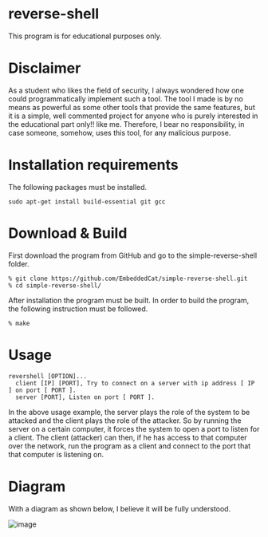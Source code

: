 # reverse-shell
This program is for educational purposes only.

# Disclaimer

As a student who likes the field of security, I always wondered how one could programmatically implement such a tool. The tool I made is by no means as powerful as some other tools that provide the same features, but it is a simple, well commented project for anyone who is purely interested in the educational part only!! like me. Therefore, I bear no responsibility, in case someone, somehow, uses this tool, for any malicious purpose.

# Installation requirements
The following packages must be installed.<br>
```
sudo apt-get install build-essential git gcc
```

# Download & Build

First download the program from GitHub and go to the simple-reverse-shell folder.

```
% git clone https://github.com/EmbeddedCat/simple-reverse-shell.git
% cd simple-reverse-shell/
```

After installation the program must be built. In order to build the program, the following instruction must be
followed.<br>

```
% make
```

# Usage

```
revershell [OPTION]...
  client [IP] [PORT], Try to connect on a server with ip address [ IP ] on port [ PORT ].
  server [PORT], Listen on port [ PORT ].
```
In the above usage example, the server plays the role of the system to be attacked and the client plays the role of the attacker. So by running the server on a certain computer, it forces the system to open a port to listen for a client. The client (attacker) can then, if he has access to that computer over the network, run the program as a client and connect to the port that that computer is listening on. <br>

# Diagram 

With a diagram as shown below, I believe it will be fully understood.

![image](https://user-images.githubusercontent.com/38585824/201480795-199ce0aa-72f3-4ed5-bf8e-29b70b2c0119.png)



